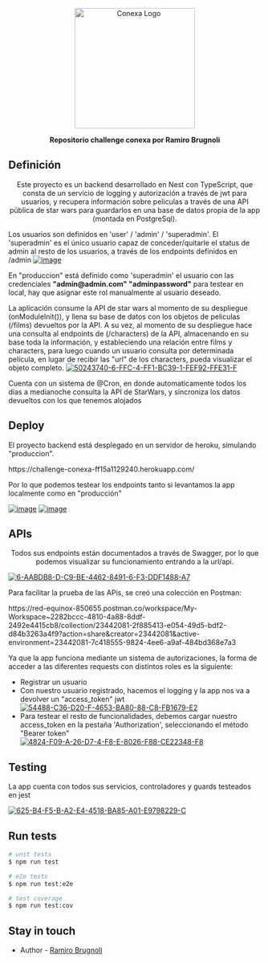 <p align="center">
  <a href="http://nestjs.com/" target="blank"><img src="https://conexa.ai/meta-logo.jpg" width="240" alt="Conexa Logo" /></a>
</p>

  <p align="center"><b>Repositorio challenge conexa por Ramiro Brugnoli</b></p>
    <p align="center">


## Definición
  <p align="center">Este proyecto es un backend desarrollado en Nest con TypeScript, que consta de un servicio de logging y autorización a través de jwt para usuarios, y recupera información sobre peliculas a través de una API pública de star wars para guardarlos en una base de datos propia de la app (montada en PostgreSql).</p>
  <p>Los usuarios son definidos en 'user' / 'admin' / 'superadmin'. El 'superadmin' es el único usuario capaz de conceder/quitarle el status de admin al resto de los usuarios, a través de los endpoints definidos en /admin <a href="https://ibb.co/7KkCQf1"><img src="https://i.ibb.co/9WZghDr/image.png" alt="image" border="0"></a>  </p>
  <p>En "produccion" está definido como 'superadmin' el usuario con las credenciales <b>"admin@admin.com" "adminpassword"</b> para testear en local, hay que asignar este rol manualmente al usuario deseado.</p>
  <p>La aplicación consume la API de star wars al momento de su despliegue (onModuleInit()), y llena su base de datos con los objetos de peliculas (/films) devueltos por la API. A su vez, al momento de su despliegue hace una consulta al endpoints de (/characters) de la API, almacenando en su base toda la información, y estableciendo una relación entre films y characters, para luego cuando un usuario consulta por determinada película, en lugar de recibir las "url" de los characters, pueda visualizar el objeto completo. <a href="https://ibb.co/tz2FB9b"><img src="https://i.ibb.co/1MXjZk9/50243740-6-FFC-4-FF1-BC39-1-FEF92-FFE31-F.png" alt="50243740-6-FFC-4-FF1-BC39-1-FEF92-FFE31-F" border="0"></a><p>Cuenta con un sistema de @Cron, en donde automaticamente todos los días a medianoche consulta la API de StarWars, y sincroniza los datos devueltos con los que tenemos alojados</p>

## Deploy
<p>El proyecto backend está desplegado en un servidor de heroku, simulando "produccion".</p>
<a>https://challenge-conexa-ff15a1129240.herokuapp.com/</a>
<p>Por lo que podemos testear los endpoints tanto si levantamos la app localmente como en "producción"</p>
<a href="https://ibb.co/SR7Pmtc"><img src="https://i.ibb.co/V2ptCgx/image.png" alt="image" border="0"></a>
<a href="https://ibb.co/w06f97H"><img src="https://i.ibb.co/6nsk38h/image.png" alt="image" border="0"></a>

## APIs
<p align="center">Todos sus endpoints están documentados a través de Swagger, por lo que podemos visualizar su funcionamiento entrando a la url/api.</p>
<a align="center" styles="width: 100%" href="https://ibb.co/PrsfQDP"><img src="https://i.ibb.co/D1PSprv/6-AABDB8-D-C9-BE-4462-8491-6-F3-DDF1488-A7.png" alt="6-AABDB8-D-C9-BE-4462-8491-6-F3-DDF1488-A7" border="0" align="center"></a>
<p>Para facilitar la prueba de las APis, se creó una colección en Postman:</p> <a>https://red-equinox-850655.postman.co/workspace/My-Workspace~2282bccc-4810-4a88-8ddf-2492e4415cb8/collection/23442081-2f885413-e054-49d5-bdf2-d84b3263a4f9?action=share&creator=23442081&active-environment=23442081-7c418555-9824-4ee6-a9af-484bd368e7a3</a> 
<p>Ya que la app funciona mediante un sistema de autorizaciones, la forma de acceder a las diferentes requests con distintos roles es la siguiente:</p>
<ul><li>Registrar un usuario</li>
<li>Con nuestro usuario registrado, hacemos el logging y la app nos va a devolver un "access_token" jwt</li>
<a href="https://ibb.co/XywfSQz"><img src="https://i.ibb.co/PTSswL5/54488-C36-D20-F-4653-BA80-88-C8-FB1679-E2.png" alt="54488-C36-D20-F-4653-BA80-88-C8-FB1679-E2" border="0"></a>
<li>Para testear el resto de funcionalidades, debemos cargar nuestro access_token en la pestaña 'Authorization', seleccionando el método "Bearer token"</li>
<a href="https://ibb.co/JcfxGtD"><img src="https://i.ibb.co/vc7sTq0/4824-F09-A-26-D7-4-F8-E-8026-F88-CE22348-F8.png" alt="4824-F09-A-26-D7-4-F8-E-8026-F88-CE22348-F8" border="0"></a></ul>


## Testing
<p>La app cuenta con todos sus servicios, controladores y guards testeados en jest</p>
<a href="https://ibb.co/LpNNmTT"><img src="https://i.ibb.co/7ykkP33/625-B4-F5-B-A2-E4-4518-BA85-A01-E9798229-C.png" alt="625-B4-F5-B-A2-E4-4518-BA85-A01-E9798229-C" border="0"></a>

## Run tests

```bash
# unit tests
$ npm run test

# e2e tests
$ npm run test:e2e

# test coverage
$ npm run test:cov
```

## Stay in touch

- Author - [Ramiro Brugnoli](https://www.linkedin.com/in/ramirobrugnoli/)

